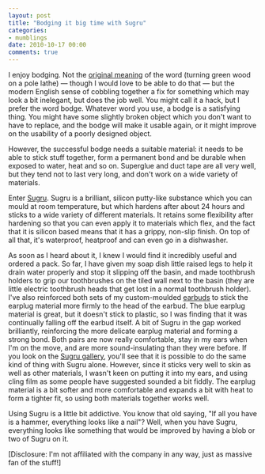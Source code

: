 ```yaml
---
layout: post
title: "Bodging it big time with Sugru"
categories:
- mumblings
date: 2010-10-17 00:00
comments: true
---
```


<p>I enjoy bodging. Not the <a href="http://en.wikipedia.org/wiki/Bodging">original meaning</a> of the word (turning green wood on a pole lathe) &mdash; though I would love to be able to do that &mdash; but the modern English sense of cobbling together a fix for something which may look a bit inelegant, but does the job well. You might call it a hack, but I prefer the word bodge. Whatever word you use, a bodge is a satisfying thing. You might have some slightly broken object which you don't want to have to replace, and the bodge will make it usable again, or it might improve on the usability of a poorly designed object.</p>

<p>However, the successful bodge needs a suitable material: it needs to be able to stick stuff together, form a permanent bond and be durable when exposed to water, heat and so on. Superglue and duct tape are all very well, but they tend not to last very long, and don't work on a wide variety of materials. </p>

<p>Enter <a href="http://sugru.com/">Sugru</a>. Sugru is a brilliant, silicon putty-like substance which you can mould at room temperature, but which hardens after about 24 hours and sticks to a wide variety of different materials. It retains some flexibility after hardening so that you can even apply it to materials which flex, and the fact that it is silicon based means that it has a grippy, non-slip finish. On top of all that, it's waterproof, heatproof and can even go in a dishwasher.</p>

<p>As soon as I heard about it, I knew I would find it incredibly useful and ordered a pack. So far, I have given my soap dish little raised legs to help it drain water properly and stop it slipping off the basin, and made toothbrush holders to grip our toothbrushes on the tiled wall next to the basin (they are little electric toothbrush heads that get lost in a normal toothbrush holder). I've also reinforced both sets of my custom-moulded <a href="http://www.rousette.org.uk/blog/archives/hacking-earbuds/">earbuds</a> to stick the earplug material more firmly to the head of the earbud. The blue earplug material is great, but it doesn't stick to plastic, so I was finding that it was continually falling off the earbud itself. A bit of Sugru in the gap worked brilliantly, reinforcing the more delicate earplug material and forming a strong bond. Both pairs are now really comfortable, stay in my ears when I'm on the move, and are more sound-insulating than they were before. If you look on the <a href="http://sugru.com/gallery/">Sugru gallery</a>, you'll see that it is possible to do the same kind of thing with Sugru alone. However, since it sticks very well to skin as well as other materials, I wasn't keen on putting it into my ears, and using cling film as some people have suggested sounded a bit fiddly. The earplug material is a bit softer and more comfortable and expands a bit with heat to form a tighter fit, so using both materials together works well.</p>

<p>Using Sugru is a little bit addictive. You know that old saying, "If all you have is a hammer, everything looks like a nail"? Well, when you have Sugru, everything looks like something that would be improved by having a blob or two of Sugru on it.</p>

<p>[Disclosure: I'm not affiliated with the company in any way, just as massive fan of the stuff!]</p>


